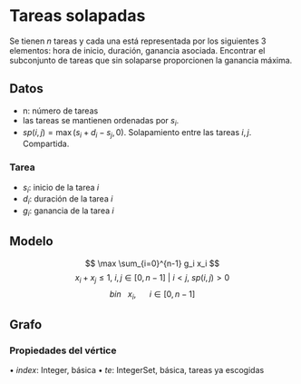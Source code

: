 # Tareas solapadas

Se tienen $n$ tareas y cada una está representada por los siguientes 3 elementos: hora de inicio, duración, ganancia asociada. Encontrar el subconjunto de tareas que sin solaparse proporcionen la ganancia máxima.

## Datos

 - n: número de tareas
 - las tareas se mantienen ordenadas por $s_i$.
 -  $sp\left(i,j\right)=\max (s_i+d_i-s_j,0)$. Solapamiento entre las tareas $i,j$. Compartida. 

### Tarea

- $s_i$: inicio de la tarea $i$
- $d_i$: duración de la tarea $i$
- $g_i$: ganancia de la tarea $i$

## Modelo

$$ \max \sum_{i=0}^{n-1} g_i x_i $$
$$ x_i +x_j\le 1,\ i,j \in \left[0,n-1\right] \ |\ i \lt j, \ sp\left(i,j\right) \gt 0 $$
$$ bin\ \ \ x_i,\ \ \ \ \ \ i\in\left[0,n-1\right] $$
## Grafo

### Propiedades del vértice

•	$index$: Integer, básica
•	$te$: IntegerSet, básica, tareas ya escogidas


	
